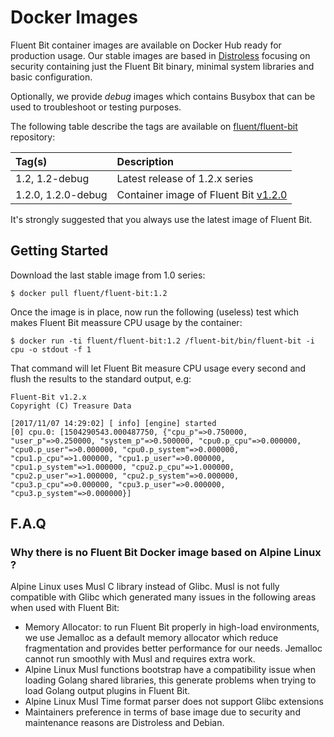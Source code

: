 # Docker Images

Fluent Bit container images are available on Docker Hub ready for production usage. Our stable images are based in [Distroless](https://github.com/GoogleContainerTools/distroless) focusing on security containing just the Fluent Bit binary, minimal system libraries and basic configuration.

Optionally, we provide _debug_ images which contains Busybox that can be used to troubleshoot or testing purposes.

The following table describe the tags are available on [fluent/fluent-bit](https://hub.docker.com/r/fluent/fluent-bit/) repository:

| Tag\(s\) | Description |
| :--- | :--- |
| 1.2, 1.2-debug | Latest release of 1.2.x series |
| 1.2.0, 1.2.0-debug | Container image of Fluent Bit [v1.2.0](http://fluentbit.io/announcements/v1.2.0) |

It's strongly suggested that you always use the latest image of Fluent Bit.

## Getting Started

Download the last stable image from 1.0 series:

```text
$ docker pull fluent/fluent-bit:1.2
```

Once the image is in place, now run the following \(useless\) test which makes Fluent Bit meassure CPU usage by the container:

```text
$ docker run -ti fluent/fluent-bit:1.2 /fluent-bit/bin/fluent-bit -i cpu -o stdout -f 1
```

That command will let Fluent Bit measure CPU usage every second and flush the results to the standard output, e.g:

```text
Fluent-Bit v1.2.x
Copyright (C) Treasure Data

[2017/11/07 14:29:02] [ info] [engine] started
[0] cpu.0: [1504290543.000487750, {"cpu_p"=>0.750000, "user_p"=>0.250000, "system_p"=>0.500000, "cpu0.p_cpu"=>0.000000, "cpu0.p_user"=>0.000000, "cpu0.p_system"=>0.000000, "cpu1.p_cpu"=>1.000000, "cpu1.p_user"=>0.000000, "cpu1.p_system"=>1.000000, "cpu2.p_cpu"=>1.000000, "cpu2.p_user"=>1.000000, "cpu2.p_system"=>0.000000, "cpu3.p_cpu"=>0.000000, "cpu3.p_user"=>0.000000, "cpu3.p_system"=>0.000000}]
```

## F.A.Q

### Why there is no Fluent Bit Docker image based on Alpine Linux ?

Alpine Linux uses Musl C library instead of Glibc. Musl is not fully compatible with Glibc which generated many issues in the following areas when used with Fluent Bit:

- Memory Allocator: to run Fluent Bit properly in high-load environments, we use Jemalloc as a default memory allocator which reduce fragmentation and provides better performance for our needs. Jemalloc cannot run smoothly with Musl and requires extra work.
- Alpine Linux Musl functions bootstrap have a compatibility issue when loading Golang shared libraries, this generate problems when trying to load Golang output plugins in Fluent Bit.
- Alpine Linux Musl Time format parser does not support Glibc extensions
- Maintainers preference in terms of base image due to security and maintenance reasons are Distroless and Debian.
